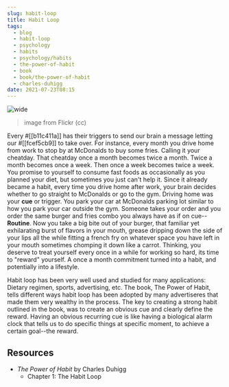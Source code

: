 ```yaml
---
slug: habit-loop
title: Habit Loop
tags:
  - blog
  - habit-loop
  - psychology
  - habits
  - psychology/habits
  - the-power-of-habit
  - book
  - book/the-power-of-habit
  - charles-duhigg
date: 2021-07-23T08:15
---
```



![wide](https://live.staticflickr.com/8330/8103644112_917b0c67bb_c.jpg)
> image from Flickr (cc)

Every #[[b11c411a]] has their triggers to send our brain a message letting our
#[[fcef5cb9]] to take over. For instance, every month you drive home from work
to stop by at McDonalds to buy some fries. Calling it your cheatday.  That
cheatday once a month becomes twice a month. Twice a month becomes once a week.
Then once a week becomes twice a week. You promise to yourself to consume fast
foods as occasionally as you planned your diet, but sometimes you just can't
help it. Since it already became a habit, every time you drive home after work,
your brain decides whether to go straight to McDonalds or go to the gym. Driving
home was your **cue** or trigger. You park your car at McDonalds parking lot
similar to how you park your car outside the gym. Someone takes your order and
you order the same burger and fries combo you always have as if on
cue--**Routine**. Now you take a big bite out of your burger, that familiar yet
exhilarating burst of flavors in your mouth, grease dripping down the side of
your lips all the while fitting a french fry on whatever space you have left in
your mouth sometimes chomping it down like a carrot. Thinking, you deserve to
treat yourself every once in a while for working so hard, its time to "reward"
yourself. A once a month commitment turned into a habit, and potentially into
a lifestyle.

Habit loop has been very well used and studied for many applications: Dietary
regimen, sports, advertising, etc. The book, The Power of Habit, tells different
ways habit loop has been adopted by many advertiseres that made them very
wealthy in the process. The key to creating a strong habit outlined in the book,
was to create an obvious cue and clearly define the reward. Having an obvious
recurring cue is like having a biological alarm clock that tells us to do
specific things at specific moment, to achieve a certain goal--the reward.

## Resources

- _The Power of Habit_ by Charles Duhigg
  - Chapter 1: The Habit Loop

